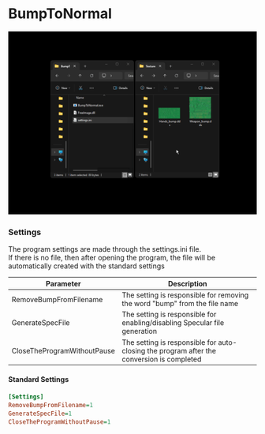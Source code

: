 # BumpToNormal
![Application](img/app.gif)


### Settings
The program settings are made through the settings.ini file.<br>
If there is no file, then after opening the program, the file will be automatically created with the standard settings

| Parameter             | Description                                                                |
| ----------------- | ------------------------------------------------------------------ |
| RemoveBumpFromFilename | The setting is responsible for removing the word "bump" from the file name |
| GenerateSpecFile | The setting is responsible for enabling/disabling Specular file generation |
| CloseTheProgramWithoutPause | The setting is responsible for auto-closing the program after the conversion is completed |

#### Standard Settings
```ini
[Settings]
RemoveBumpFromFilename=1
GenerateSpecFile=1
CloseTheProgramWithoutPause=1
```
